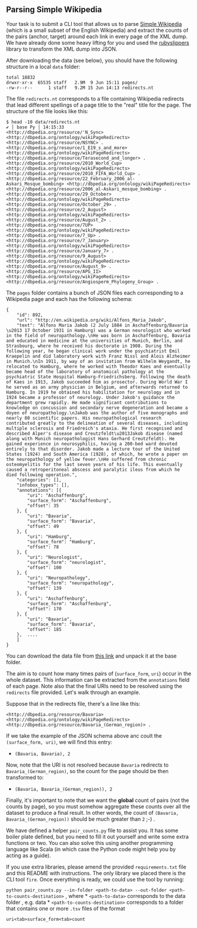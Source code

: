## Parsing Simple Wikipedia 

 
Your task is to submit a CLI tool that allows us to parse [Simple Wikipedia](https://simple.wikipedia.org/wiki/Main_Page) (which is a small subset of the English Wikipedia) and extract the counts of the pairs (anchor, target) around each link in every page of the XML dump. We have already done some heavy lifting for you and used the [rubyslippers](https://github.com/alvations/rubyslippers) library to transform the XML dump into JSON.

After downloading the data (see below), you should have the following structure in a local `data` folder:

```
total 18832
drwxr-xr-x  65535 staff   2.9M  9 Jun 15:11 pages/
-rw-r--r--      1 staff   9.2M 15 Jun 14:13 redirects.nt
```

The file `redirects.nt` corresponds to a file containing Wikipedia redirects that lead different spellings of a page title to the "real" title for the page. The structure of the file looks like this:

```
$ head -10 data/redirects.nt                                                                                  ✔ │ base Py │ 14:15:33 
<http://dbpedia.org/resource/'N_Sync> <http://dbpedia.org/ontology/wikiPageRedirects> <http://dbpedia.org/resource/NSYNC> .
<http://dbpedia.org/resource/1_E19_s_and_more> <http://dbpedia.org/ontology/wikiPageRedirects> <http://dbpedia.org/resource/Terasecond_and_longer> .
<http://dbpedia.org/resource/2010_World_Cup> <http://dbpedia.org/ontology/wikiPageRedirects> <http://dbpedia.org/resource/2010_FIFA_World_Cup> .
<http://dbpedia.org/resource/22_February_2006_al-Askari_Mosque_bombing> <http://dbpedia.org/ontology/wikiPageRedirects> <http://dbpedia.org/resource/2006_al-Askari_mosque_bombing> .
<http://dbpedia.org/resource/29_October> <http://dbpedia.org/ontology/wikiPageRedirects> <http://dbpedia.org/resource/October_29> .
<http://dbpedia.org/resource/2_August> <http://dbpedia.org/ontology/wikiPageRedirects> <http://dbpedia.org/resource/August_2> .
<http://dbpedia.org/resource/7UP> <http://dbpedia.org/ontology/wikiPageRedirects> <http://dbpedia.org/resource/7_Up> .
<http://dbpedia.org/resource/7_January> <http://dbpedia.org/ontology/wikiPageRedirects> <http://dbpedia.org/resource/January_7> .
<http://dbpedia.org/resource/9_August> <http://dbpedia.org/ontology/wikiPageRedirects> <http://dbpedia.org/resource/August_9> .
<http://dbpedia.org/resource/APG_II> <http://dbpedia.org/ontology/wikiPageRedirects> <http://dbpedia.org/resource/Angiosperm_Phylogeny_Group> .
```


The `pages` folder contains a bunch of JSON files each corresponding to a Wikipedia page and each has the following schema:

```
{
	"id": 892,
	"url": "http://en.wikipedia.org/wiki/Alfons_Maria_Jakob",
	"text": "Alfons Maria Jakob (2 July 1884 in Aschaffenburg/Bavaria \u2013 17 October 1931 in Hamburg) was a German neurologist who worked in the field of neuropathology.\nHe was born in Aschaffenburg, Bavaria and educated in medicine at the universities of Munich, Berlin, and Strasbourg, where he received his doctorate in 1908. During the following year, he began clinical work under the psychiatrist Emil Kraepelin and did laboratory work with Franz Nissl and Alois Alzheimer in Munich.\nIn 1911, by way of an invitation from Wilhelm Weygandt, he relocated to Hamburg, where he worked with Theodor Kaes and eventually became head of the laboratory of anatomical pathology at the psychiatric State Hospital Hamburg-Friedrichsberg. Following the death of Kaes in 1913, Jakob succeeded him as prosector. During World War I he served as an army physician in Belgium, and afterwards returned to Hamburg. In 1919 he obtained his habilitation for neurology and in 1924 became a professor of neurology. Under Jakob's guidance the department grew rapidly. He made significant contributions to knowledge on concussion and secondary nerve degeneration and became a doyen of neuropathology.\nJakob was the author of five monographs and nearly 80 scientific papers. His neuropathological research contributed greatly to the delineation of several diseases, including multiple sclerosis and Friedreich's ataxia. He first recognised and described Alper's disease and Creutzfeldt\u2013Jakob disease (named along with Munich neuropathologist Hans Gerhard Creutzfeldt). He gained experience in neurosyphilis, having a 200-bed ward devoted entirely to that disorder. Jakob made a lecture tour of the United States (1924) and South America (1928), of which, he wrote a paper on the neuropathology of yellow fever.\nHe suffered from chronic osteomyelitis for the last seven years of his life. This eventually caused a retroperitoneal abscess and paralytic ileus from which he died following operation.",
	"categories": [],
	"infobox_types": [],
	"annotations": [{
		"uri": "Aschaffenburg",
		"surface_form": "Aschaffenburg",
		"offset": 35
	}, {
		"uri": "Bavaria",
		"surface_form": "Bavaria",
		"offset": 49
	}, {
		"uri": "Hamburg",
		"surface_form": "Hamburg",
		"offset": 78
	}, {
		"uri": "Neurologist",
		"surface_form": "neurologist",
		"offset": 100
	}, {
		"uri": "Neuropathology",
		"surface_form": "neuropathology",
		"offset": 139
	}, {
		"uri": "Aschaffenburg",
		"surface_form": "Aschaffenburg",
		"offset": 170
	}, {
		"uri": "Bavaria",
		"surface_form": "Bavaria",
		"offset": 185
	},  ....
	]
}
```

You can download the data file from [this link](https://episerver99-my.sharepoint.com/:u:/g/personal/zsolt_pocsaji_episerver_com/EcOg8ysFNMNEg6Idch1DLiEBQthLmOKYaFoTzYEL_aVHdA?e=keAccx) and unpack it at the base folder.

The aim is to count how many times pairs of (`surface_form`, `uri`) occur in the whole dataset. This information can be extracted from the `annotations` field of each page. Note also that the final URIs need to be resolved using the `redirects` file provided. Let's walk through an example.

Suppose that in the redirects file, there's a line like this:

`<http://dbpedia.org/resource/Bavaria> <http://dbpedia.org/ontology/wikiPageRedirects> <http://dbpedia.org/resource/Bavaria_(German_region)> .`

If we take the example of the JSON schema above anc coult the `(surface_form, uri)`, we will find this entry:

 - `(Bavaria, Bavaria), 2`

Now, note that the URI is not resolved because `Bavaria` redirects to `Bavaria_(German_region)`, so the count for the page should be then transformed to:

 - `(Bavaria, Bavaria_(German_region)), 2`

Finally, it's important to note that we want the **global** count of pairs (not the counts by page), so you must somehow aggregate these counts over all the dataset to produce a final result. In other words, the count of `(Bavaria, Bavaria_(German_region))` should be much greater than `2` ;-) .


We have defined a helper `pair_counts.py` file to assist you. It has some boiler plate defined, but you need to fill it out yourself and write some extra functions or two. You can also solve this using another programming language like Scala (in which case the Python code might help you by acting as a guide).

If you use extra libraries, please amend the provided `requirements.txt` file and this README with instructions. The only library we placed there is the CLI tool `fire`. Once everything is ready, we could use the tool by running:

`python pair_counts.py --in-folder <path-to-data> --out-folder <path-to-counts-destination>` , where
	* `<path-to-data>` corresponds to the data folder , e.g. data
	* `<path-to-counts-destination>` corresponds to a folder that contains one or more `.tsv` files of the format

```
uri<tab>surface_form<tab>count
```
